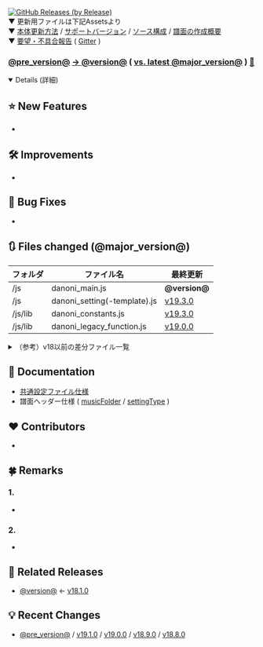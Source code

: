 <!--

MarkDown Template for Release
Created: 2021/02/01
Revised: ----/--/--

// 置換用文字列リスト
@version@ v19.3.0
@pre_version@ v19.2.0
@major_version@ v19

-->

[![GitHub Releases (by Release)](https://img.shields.io/github/downloads/cwtickle/danoniplus/@version@/total)](../../archive/@version@.zip)  
▼ 更新用ファイルは下記Assetsより  
▼ [本体更新方法](../../wiki/HowToUpdate) / [サポートバージョン](../../security/policy) / [ソース構成](../../wiki/AboutSource) / [譜面の作成概要](../../wiki/HowtoMake)  
▼ [要望・不具合報告](../../blob/develop/.github/CONTRIBUTING.md) ( [Gitter](https://gitter.im/danonicw/community) )  

### [@pre_version@](../../releases/tag/@pre_version@) [-> @version@](../../compare/@pre_version@...@version@) ( [vs. latest @major_version@](../../compare/@version@...master) ) [📁](../../tree/@version@)

<details open>
<summary>Details (詳細)</summary>

<!-- 機能追加 -->
## ⭐ New Features
- 

<!-- 機能追加以外の改善内容 -->
## 🛠️ Improvements
- 

<!-- 不具合修正 -->
## 🐞 Bug Fixes
- 

<!-- 変更ファイル一覧 -->
## 🔃 Files changed (@major_version@)

|フォルダ|ファイル名|最終更新|
|----|----|----|
|/js|danoni_main.js|**@version@**|
|/js|danoni_setting(-template).js|[v19.3.0](../../releases/tag/v19.3.0)|
|/js/lib|danoni_constants.js|[v19.3.0](../../releases/tag/v19.3.0)|
|/js/lib|danoni_legacy_function.js|[v19.0.0](../../releases/tag/v19.0.0)|

<details>
<summary>（参考）v18以前の差分ファイル一覧</summary>

|フォルダ|ファイル名|最終更新|
|----|----|----|
|/js/lib|danoni_localbinary.js|[v15.1.0](../../releases/tag/v15.1.0)|
|/css|danoni_main.css|[v18.5.0](../../releases/tag/v18.5.0)|
|/img|aaShadow.svg<br>arrow.svg<br>arrowShadow.svg<br>borderline.svg<br>c.svg<br>cursor.svg<br>giko.svg<br>iyo.svg<br>monar.svg<br>morara.svg<br>onigiri.svg|[v15.1.0](../../releases/tag/v15.1.0)|
|/skin|danoni_skin_default.css<br>danoni_skin_light.css<br>danoni_skin_skyblue.css|[v14.1.0](../../releases/tag/v14.1.0)|

</details>

<!-- 今回更新したWikiドキュメントへのリンク -->
## 📔 Documentation
- [共通設定ファイル仕様](../../wiki/dos_setting)
- 譜面ヘッダー仕様 ( [musicFolder](../../wiki/dos-h0013-musicFolder) / [settingType](../../wiki/dos-h0056-settingType) )

<!-- 今回の更新に貢献した方 -->
## ❤️ Contributors
- 

<!-- 今回の更新の補足事項 -->
## 🍀 Remarks
### 1. 
- 

### 2. 
- 

<!-- 関連更新情報 -->
## 🎣 Related Releases
- [@version@](../../releases/tag/@version@) <- [v18.1.0](../../releases/tag/v18.1.0)

<!-- 直近の更新 -->
## 💡 Recent Changes
- [@pre_version@](../../releases/tag/@pre_version@) / [v19.1.0](../../releases/tag/v19.1.0) / [v19.0.0](../../releases/tag/v19.0.0) / [v18.9.0](../../releases/tag/v18.9.0) / [v18.8.0](../../releases/tag/v18.8.0)
</details>